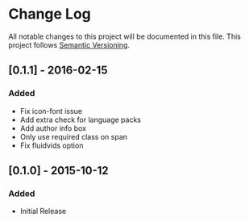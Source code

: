 # Change Log
All notable changes to this project will be documented in this file. This project follows [Semantic Versioning](http://semver.org/).

## [0.1.1] - 2016-02-15
### Added
- Fix icon-font issue
- Add extra check for language packs
- Add author info box
- Only use required class on span
- Fix fluidvids option

## [0.1.0] - 2015-10-12
### Added
- Initial Release